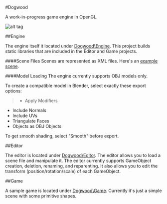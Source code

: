 #Dogwood

A work-in-progress game engine in OpenGL.

![alt tag](https://lh3.googleusercontent.com/pQ_lW_9z3a-8k1aSF0ot7yEhMIX4b8UVhA3A7eHZjUI=w1616-h874-no)

##Engine

The engine itself it located under [Dogwood\Engine](../master/Engine). This project builds static libraries that are included in the Editor and Game projects.

####Scene Files
Scenes are represented as XML files. Here's an [example scene](../master/Game/Assets/Scenes/Scene0.xml).

####Model Loading
The engine currently supports OBJ models only.

To create a compatible model in Blender, select exactly these export options:
> * Apply Modifiers
* Include Normals
* Include UVs
* Triangulate Faces
* Objects as OBJ Objects

To get smooth shading, select "Smooth" before export.


##Editor

The editor is located under [Dogwood\Editor](../master/Editor). The editor allows you to load a scene file and manipulate it. The editor currently supports GameObject creation, deletion, renaming, and reparenting. It also allows you to edit the transform (position/rotation/scale) of each GameObject.


##Game

A sample game is located under [Dogwood\Game](../master/Game). Currently it's just a simple scene with some primitive shapes.
